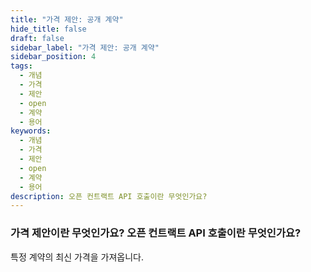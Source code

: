 ```yaml
---
title: "가격 제안: 공개 계약"
hide_title: false
draft: false
sidebar_label: "가격 제안: 공개 계약"
sidebar_position: 4
tags:
  - 개념
  - 가격
  - 제안
  - open
  - 계약
  - 용어
keywords:
  - 개념
  - 가격
  - 제안
  - open
  - 계약
  - 용어
description: 오픈 컨트랙트 API 호출이란 무엇인가요?
---
```


### 가격 제안이란 무엇인가요? 오픈 컨트랙트 API 호출이란 무엇인가요?

특정 계약의 최신 가격을 가져옵니다.
